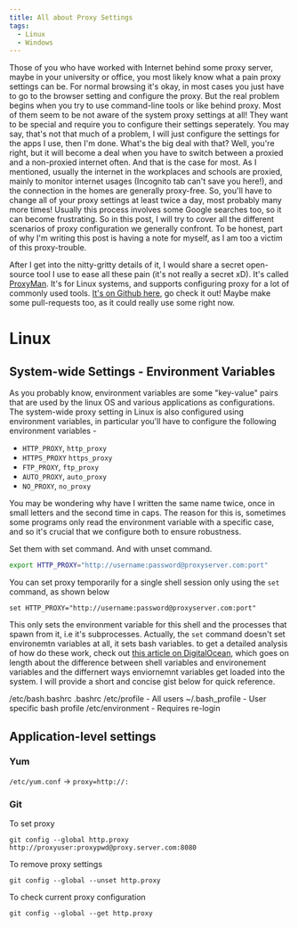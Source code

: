```yaml
---
title: All about Proxy Settings
tags:
  - Linux
  - Windows
---
```


Those of you who have worked with Internet behind some proxy server, maybe in your university or office, you most likely know what a pain proxy settings can be. For normal browsing it's okay, in most cases you just have to go to the browser setting and configure the proxy. But the real problem begins when you try to use command-line tools or like behind proxy. Most of them seem to be not aware of the system proxy settings at all! They want to be special and require you to configure their settings seperately. You may say, that's not that much of a problem, I will just configure the settings for the apps I use, then I'm done. What's the big deal with that? Well, you're right, but it will become a deal when you have to switch between a proxied and a non-proxied internet often. And that is the case for most. As I mentioned, usually the internet in the workplaces and schools are proxied, mainly to monitor internet usages (Incognito tab can't save you here!), and the connection in the homes are generally proxy-free. So, you'll have to change all of your proxy settings at least twice a day, most probably many more times! Usually this process involves some Google searches too, so it can become frustrating. So in this post, I will try to cover all the different scenarios of proxy configuration we generally confront. To be honest, part of why I'm writing this post is having a note for myself, as I am too a victim of this proxy-trouble.

After I get into the nitty-gritty details of it, I would share a secret open-source tool I use to ease all these pain (it's not really a secret xD). It's called [ProxyMan](https://github.com/himanshub16/ProxyMan). It's for Linux systems, and supports configuring proxy for a lot of commonly used tools. [It's on Github here](https://github.com/himanshub16/ProxyMan), go check it out! Maybe make some pull-requests too, as it could really use some right now.

# Linux

## System-wide Settings - Environment Variables

As you probably know, environment variables are some "key-value" pairs that are used by the linux OS and various applications as configurations. The system-wide proxy setting in Linux is also configured using environment variables, in particular you'll have to configure the following environment variables -

- `HTTP_PROXY`, `http_proxy`
- `HTTPS_PROXY` `https_proxy`
- `FTP_PROXY`, `ftp_proxy`
- `AUTO_PROXY`, `auto_proxy`
- `NO_PROXY`, `no_proxy`

You may be wondering why have I written the same name twice, once in small letters and the second time in caps. The reason for this is, sometimes some programs only read the environment variable with a specific case, and so it's crucial that we configure both to ensure robustness.

Set them with set command. And with unset command.

```bash
export HTTP_PROXY="http://username:password@proxyserver.com:port"
```

You can set proxy temporarily for a single shell session only using the `set` command, as shown below

```console
set HTTP_PROXY="http://username:password@proxyserver.com:port"
```

This only sets the environment variable for this shell and the processes that spawn from it, i.e it's subprocesses. Actually, the `set` command doesn't set environemtn variables at all, it sets bash variables. to get a detailed analysis of how do these work, check out [this article on DigitalOcean](https://www.digitalocean.com/community/tutorials/how-to-read-and-set-environmental-and-shell-variables-on-a-linux-vps), which goes on length about the difference between shell variables and environement variables and the differnert ways enviornemnt variables get loaded into the system. I will provide a short and concise gist below for quick reference.

/etc/bash.bashrc
.bashrc
/etc/profile - All users
~/.bash_profile - User specific bash profile
/etc/environment - Requires re-login

## Application-level settings

### Yum

`/etc/yum.conf` -> `proxy=http://:`

### Git

To set proxy

```console
git config --global http.proxy http://proxyuser:proxypwd@proxy.server.com:8080
```

To remove proxy settings

```console
git config --global --unset http.proxy
```

To check current proxy configuration

```console
git config --global --get http.proxy
```
